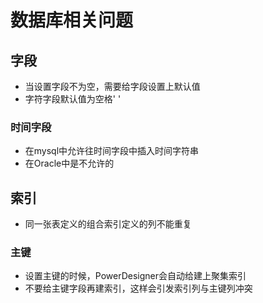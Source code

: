 # 数据库相关问题 #

## 字段 ##
- 当设置字段不为空，需要给字段设置上默认值
- 字符字段默认值为空格' '

### 时间字段 ###
- 在mysql中允许往时间字段中插入时间字符串
- 在Oracle中是不允许的



## 索引 ##
- 同一张表定义的组合索引定义的列不能重复

### 主键 ###
- 设置主键的时候，PowerDesigner会自动给建上聚集索引
- 不要给主键字段再建索引，这样会引发索引列与主键列冲突

